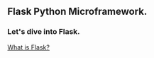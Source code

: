 ## Flask Python Microframework.
### Let's dive into Flask.
<a href ="./.the-run/concepts/introduction.md"><p>What is Flask?</p></a>
